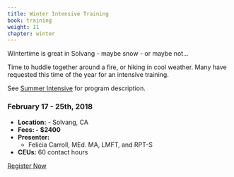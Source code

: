 ```yaml
---
title: Winter Intensive Training
book: training
weight: 11
chapter: winter
---
```

<div class="row">
    <div class="col col-sm-6">
        <div class="panel panel-secondary">
          <div class="panel-body">
            <p>Wintertime is great in Solvang - maybe snow - or maybe not...</p>
            <p>Time to huddle together around a fire, or hiking in cool weather. Many have requested this time of the year for an intensive training.</p>
            <p>See <a href="#summer">Summer Intensive</a> for program description.</p>
          </div>
        </div>
    </div>
    <div class="col col-sm-6">
        <div class="panel panel-default">
            <div class="panel panel-heading">
                <h3 class="panel-title header-title">February 17 - 25th, 2018</h3>
            </div>
            <div class="panel-body">
                <ul class="list-group">
                    <li class="list-group-item"><strong>Location:</strong> - Solvang, CA</li>
                    <li class="list-group-item"><strong>Fees: - $2400</strong></li>
                    <li class="list-group-item"><strong>Presenter:</strong>
                      <ul>
                        <li>Felicia Carroll, MEd. MA, LMFT, and RPT-S</li>
                      </ul>
                    </li>
                    <li class="list-group-item"><strong>CEUs:</strong> 60 contact hours</li>
                </ul>
            </div>
            <div class="panel-footer">
                <a href="/register" class="btn btn-primary btn-block">Register Now</a>
            </div>
        </div>
    </div>
</div>
